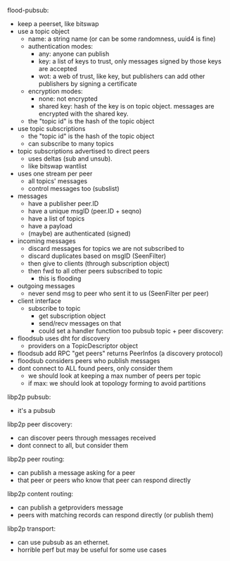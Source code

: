 flood-pubsub:
- keep a peerset, like bitswap
- use a topic object
  - name: a string name (or can be some randomness, uuid4 is fine)
  - authentication modes:
    - any: anyone can publish
    - key: a list of keys to trust, only messages signed by those keys are accepted
    - wot: a web of trust, like key, but publishers can add other publishers by signing a certificate
  - encryption modes:
    - none: not encrypted
    - shared key: hash of the key is on topic object. messages are encrypted with the shared key.
  - the "topic id" is the hash of the topic object
- use topic subscriptions
  - the "topic id" is the hash of the topic object
  - can subscribe to many topics
- topic subscriptions advertised to direct peers
  - uses deltas (sub and unsub).
  - like bitswap wantlist
- uses one stream per peer
  - all topics' messages
  - control messages too (subslist)
- messages
  - have a publisher peer.ID
  - have a unique msgID (peer.ID + seqno)
  - have a list of topics
  - have a payload
  - (maybe) are authenticated (signed)
- incoming messages
  - discard messages for topics we are not subscribed to
  - discard duplicates based on msgID (SeenFilter)
  - then give to clients (through subscription object)
  - then fwd to all other peers subscribed to topic
    - this is flooding
- outgoing messages
  - never send msg to peer who sent it to us (SeenFilter per peer)
- client interface
  - subscribe to topic
    - get subscription object
    - send/recv messages on that
    - could set a handler function too
pubsub topic + peer discovery:
- floodsub uses dht for discovery 
  - providers on a TopicDescriptor object
- floodsub add RPC "get peers" returns PeerInfos (a discovery protocol)
- floodsub considers peers who publish messages
- dont connect to ALL found peers, only consider them
  - we should look at keeping a max number of peers per topic
  - if max: we should look at topology forming to avoid partitions

libp2p pubsub:
- it's a pubsub

libp2p peer discovery:
- can discover peers through messages received
- dont connect to all, but consider them

libp2p peer routing:
- can publish a message asking for a peer
- that peer or peers who know that peer can respond directly

libp2p content routing:
- can publish a getproviders message
- peers with matching records can respond directly (or publish them)

libp2p transport:
- can use pubsub as an ethernet.
- horrible perf but may be useful for some use cases
